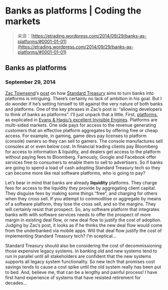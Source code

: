 <!--yml
category: 未分类
date: 2024-05-12 19:32:16
-->

# Banks as platforms | Coding the markets

> 来源：[https://etrading.wordpress.com/2014/09/29/banks-as-platforms/#0001-01-01](https://etrading.wordpress.com/2014/09/29/banks-as-platforms/#0001-01-01)

## Banks as platforms

### September 29, 2014

[Zac Townsend](http://.zactownsend.com)‘s [post](http://blog.zactownsend.com/building-the-next-generation-of-financial-infrastructure#show-last-Point) on how [Standard Treasury](http://www.standardtreasury.com/) aims to turn banks into platforms is intriguing. There’s certainly no lack of ambition in his goal. But I do wonder if he’s setting himself to tilt against the very nature of both banks and platforms. One of the key phrases in Zac’s post is: “allowing developers to think of banks as platforms”. I’ll just unpack that a little. First, [platforms](https://etrading.wordpress.com/2014/06/04/invisible-engines/), as explicated in [Evans & Hagiu’s excellent Invisible Engines](http://mitpress.mit.edu/books/invisible-engines). Platforms are multi-sided markets. One side pays for access to the revenue generating customers that an effective platform aggregates by offering free or cheap access. For example, in gaming, game devs pay licenses to platform (console) owners so they can sell to gamers. The console manufactures sell consoles at or even below cost. In financial trading clients pay Bloomberg for access to information & liquidity, and dealers get access to the platform without paying fees to Bloomberg. Famously, Google and Facebook offer services free to consumers to enable them to sell to advertisers. So if banks are going to spend a load of cash adopting Standard Treasury tech so they can become more like real software platforms, who is going to pay?

Let’s bear in mind that banks are already **liquidity** platforms. They charge fees for access to the liquidity they provide by aggregating client capital. They disguise fees by making some things “free”, and charging for others when they cross sell. If you attempt to commoditise or aggregate by means of a software platform, they lose the cross sell, and so the margins. They will certainly resist that prospect. So, any software platform that integrates banks with with software services needs to offer the prospect of more margin in existing deal flow, or new deal flow to justify the cost of adoption. Judging by Zac’s post, it looks as if he thinks the new deal flow would come from the underbanked via mobile apps. Will that deal flow justify the cost of implementing Standard Treasury tech? I’m sceptical…

Standard Treasury should also be considering the cost of decommissioning those expensive legacy systems. In banking old and new systems tend to run in parallel until all stakeholders are confident that the new systems supports all legacy system functionality. So new tech that promises cost savings tends to cause a cost spike until the old system really has been put to bed. And, believe me, that can be a lengthy and painful process! I have first hand experience of systems that have resisted retirement for decades…